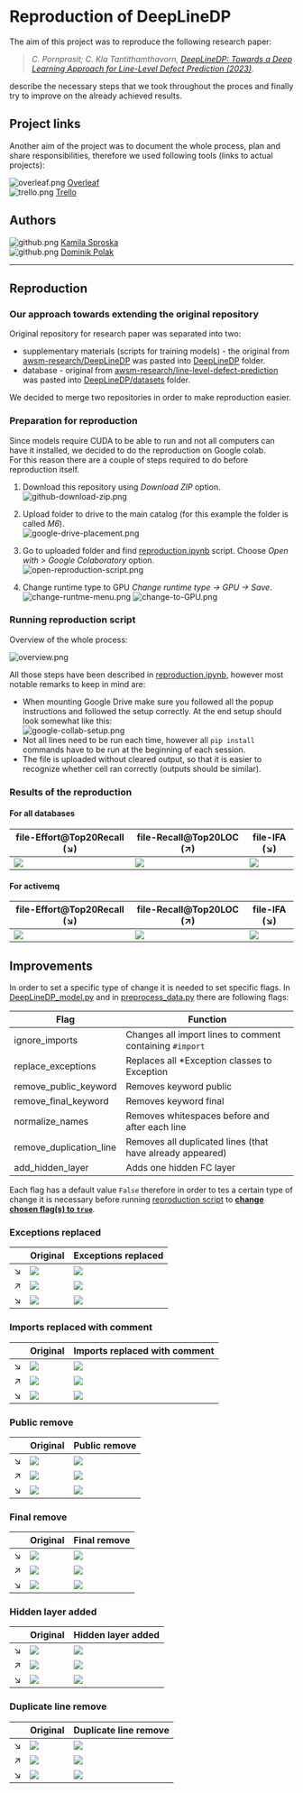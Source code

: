 # Reproduction of DeepLineDP
The aim of this project was to reproduce the following research paper:
> _C. Pornprasit; C. Kla Tantithamthavorn, [DeepLineDP: Towards a Deep Learning Approach for Line-Level Defect Prediction (2023)](https://ieeexplore.ieee.org/document/9689967)_.

describe the necessary steps that we took throughout the proces and finally try to improve on the already achieved results.

## Project links
Another aim of the project was to document the whole process, plan and share responsibilities, 
therefore we used following tools (links to actual projects):

![overleaf.png](readme-images/overleaf.png) [Overleaf](https://www.overleaf.com/project/6401cb6ce8e0e36a2d64e237) \
![trello.png](readme-images/trello.png) [Trello](https://trello.com/b/rlZQmIfa/pbr-zadania)

## Authors
![github.png](readme-images/github.png) [Kamila Sproska](https://github.com/ksproska)
<br>
![github.png](readme-images/github.png) [Dominik Polak](https://github.com/domppolak)

-------
## Reproduction
### Our approach towards extending the original repository
Original repository for research paper was separated into two:
- supplementary materials (scripts for training models) - 
the original from [awsm-research/DeepLineDP](https://github.com/awsm-research/DeepLineDP) 
was pasted into [DeepLineDP](/DeepLineDP) folder.
- database - original from [awsm-research/line-level-defect-prediction](https://github.com/awsm-research/line-level-defect-prediction)
was pasted into [DeepLineDP/datasets](/DeepLineDP/datasets) folder.

We decided to merge two repositories in order to make reproduction easier.

### Preparation for reproduction
Since models require CUDA to be able to run and not all computers can have it installed, we decided to do the reproduction on Google colab. \
For this reason there are a couple of steps required to do before reproduction itself.

1. Download this repository using _Download ZIP_ option. \
![github-download-zip.png](readme-images/github-download-zip.png)

2. Upload folder to drive to the main catalog (for this example the folder is called _M6_). \
![google-drive-placement.png](readme-images/google-drive-placement.png)

3. Go to uploaded folder and find [reproduction.ipynb](/reproduction.ipynb) script. 
Choose _Open with > Google Colaboratory_ option. \
![open-reproduction-script.png](readme-images/open-reproduction-script.png)

4. Change runtime type to GPU _Change runtime type -> GPU -> Save_. \
![change-runtme-menu.png](readme-images/change-runtme-menu.png)
![change-to-GPU.png](readme-images/change-to-GPU.png)

### Running reproduction script
Overview of the whole process: 

![overview.png](readme-images/overview.png)

All those steps have been described in [reproduction.ipynb](/reproduction.ipynb), however most notable remarks to keep in mind are:
- When mounting Google Drive make sure you followed all the popup instructions and followed the setup correctly. 
At the end setup should look somewhat like this: \
![google-collab-setup.png](readme-images/google-collab-setup.png)
- Not all lines need to be run each time, however all `pip install` commands have to be run at the beginning of each session.
- The file is uploaded without cleared output, so that it is easier to recognize whether cell ran correctly (outputs should be similar).

### Results of the reproduction
#### For all databases
| file-Effort@Top20Recall (↘)                                           | file-Recall@Top20LOC (↗)                                           | file-IFA (↘)                                           |
|-----------------------------------------------------------------------|--------------------------------------------------------------------|--------------------------------------------------------|
| ![](readme-images/original-all-databases/file-Effort@Top20Recall.png) | ![](readme-images/original-all-databases/file-Recall@Top20LOC.png) | ![](readme-images/original-all-databases/file-IFA.png) |

#### For activemq
| file-Effort@Top20Recall (↘)                                      | file-Recall@Top20LOC (↗)                                      | file-IFA (↘)                                      |
|------------------------------------------------------------------|---------------------------------------------------------------|---------------------------------------------------|
| ![](readme-images/original-activemq/file-Effort@Top20Recall.png) | ![](readme-images/original-activemq/file-Recall@Top20LOC.png) | ![](readme-images/original-activemq/file-IFA.png) |

## Improvements
In order to set a specific type of change it is needed to set specific flags.
In [DeepLineDP_model.py](DeepLineDP/script/DeepLineDP_model.py) and in [preprocess_data.py](DeepLineDP/script/preprocess_data.py)
there are following flags:

| Flag                    | Function                                                  |
|-------------------------|-----------------------------------------------------------|
| ignore_imports          | Changes all import lines to comment containing `#import`  |
| replace_exceptions      | Replaces all *Exception classes to Exception              |
| remove_public_keyword   | Removes keyword public                                    |
| remove_final_keyword    | Removes keyword final                                     |
| normalize_names         | Removes whitespaces before and after each line            |
| remove_duplication_line | Removes all duplicated lines (that have already appeared) |
| add_hidden_layer        | Adds one hidden FC layer                                  |

Each flag has a default value `False` therefore in order to tes a certain type of change
it is necessary before running [reproduction script](reproduction.ipynb) to <ins>**change chosen flag(s) to `true`**</ins>.

### Exceptions replaced

|   | Original                                                         | Exceptions replaced                                                         |
|---|------------------------------------------------------------------|-----------------------------------------------------------------------------|
| ↘ | ![](readme-images/original-activemq/file-Effort@Top20Recall.png) | ![](readme-images/exceptions-replaced-activemq/file-Effort@Top20Recall.png) |
| ↗ | ![](readme-images/original-activemq/file-Recall@Top20LOC.png)    | ![](readme-images/exceptions-replaced-activemq/file-Recall@Top20LOC.png)    |
| ↘ | ![](readme-images/original-activemq/file-IFA.png)                | ![](readme-images/exceptions-replaced-activemq/file-IFA.png)                |

### Imports replaced with comment

|   | Original                                                         | Imports replaced with comment                                           |
|---|------------------------------------------------------------------|-------------------------------------------------------------------------|
| ↘ | ![](readme-images/original-activemq/file-Effort@Top20Recall.png) | ![](readme-images/import-replaced_activemq/file-Effort@Top20Recall.png) |
| ↗ | ![](readme-images/original-activemq/file-Recall@Top20LOC.png)    | ![](readme-images/import-replaced_activemq/file-Recall@Top20LOC.png)    |
| ↘ | ![](readme-images/original-activemq/file-IFA.png)                | ![](readme-images/import-replaced_activemq/file-IFA.png)                |

### Public remove

|   | Original                                                         | Public remove                                                           |
|---|------------------------------------------------------------------|-------------------------------------------------------------------------|
| ↘ | ![](readme-images/original-activemq/file-Effort@Top20Recall.png) | ![](readme-images/public-replaced-activemq/file-Effort@Top20Recall.png) |
| ↗ | ![](readme-images/original-activemq/file-Recall@Top20LOC.png)    | ![](readme-images/public-replaced-activemq/file-Recall@Top20LOC.png)    |
| ↘ | ![](readme-images/original-activemq/file-IFA.png)                | ![](readme-images/public-replaced-activemq/file-IFA.png)                |

### Final remove

|   | Original                                                         | Final remove                                                          |
|---|------------------------------------------------------------------|-----------------------------------------------------------------------|
| ↘ | ![](readme-images/original-activemq/file-Effort@Top20Recall.png) | ![](readme-images/final-replace-qctivemq/file-Effort@Top20Recall.png) |
| ↗ | ![](readme-images/original-activemq/file-Recall@Top20LOC.png)    | ![](readme-images/final-replace-qctivemq/file-Recall@Top20LOC.png)    |
| ↘ | ![](readme-images/original-activemq/file-IFA.png)                | ![](readme-images/final-replace-qctivemq/file-IFA.png)                |

### Hidden layer added

|   | Original                                                         | Hidden layer added                                                   |
|---|------------------------------------------------------------------|----------------------------------------------------------------------|
| ↘ | ![](readme-images/original-activemq/file-Effort@Top20Recall.png) | ![](readme-images/hidden-layer-activemq/file-Effort@Top20Recall.png) |
| ↗ | ![](readme-images/original-activemq/file-Recall@Top20LOC.png)    | ![](readme-images/hidden-layer-activemq/file-Recall@Top20LOC.png)    |
| ↘ | ![](readme-images/original-activemq/file-IFA.png)                | ![](readme-images/hidden-layer-activemq/file-IFA.png)                |

### Duplicate line remove
|   | Original                                                         | Duplicate line remove                                           |
|---|------------------------------------------------------------------|-----------------------------------------------------------------|
| ↘ | ![](readme-images/original-activemq/file-Effort@Top20Recall.png) | ![](readme-images/remove-duplicate/file-Effort@Top20Recall.png) |
| ↗ | ![](readme-images/original-activemq/file-Recall@Top20LOC.png)    | ![](readme-images/remove-duplicate/file-Recall@Top20LOC.png)    |
| ↘ | ![](readme-images/original-activemq/file-IFA.png)                | ![](readme-images/remove-duplicate/file-IFA.png)                |
